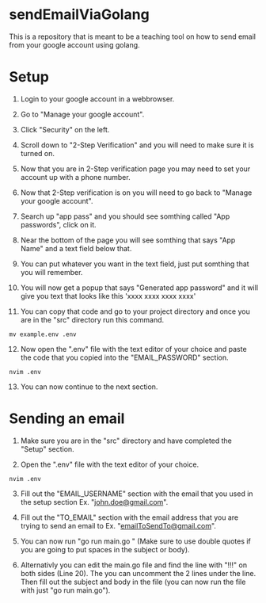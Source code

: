 # sendEmailViaGolang
This is a repository that is meant to be a teaching tool on how to send email from your google account using golang.

# Setup

1. Login to your google account in a webbrowser.

2. Go to "Manage your google account".

3. Click "Security" on the left.

4. Scroll down to "2-Step Verification" and you will need to make sure it is turned on.

5. Now that you are in 2-Step verification page you may need to set your account up with a phone number.

6. Now that 2-Step verification is on you will need to go back to "Manage your google account".

7. Search up "app pass" and you should see somthing called "App passwords", click on it.

8. Near the bottom of the page you will see somthing that says "App Name" and a text field below that.

9. You can put whatever you want in the text field, just put somthing that you will remember.

10. You will now get a popup that says "Generated app password" and it will give you text that looks like this 'xxxx xxxx xxxx xxxx'

11. You can copy that code and go to your project directory and once you are in the "src" directory run this command.

```
mv example.env .env
```

12. Now open the ".env" file with the text editor of your choice and paste the code that you copied into the "EMAIL_PASSWORD" section.

```
nvim .env
```

13. You can now continue to the next section.

# Sending an email

1. Make sure you are in the "src" directory and have completed the "Setup" section.

2. Open the ".env" file with the text editor of your choice.

```
nvim .env
```

3. Fill out the "EMAIL_USERNAME" section with the email that you used in the setup section Ex. "john.doe@gmail.com".

4. Fill out the "TO_EMAIL" section with the email address that you are trying to send an email to Ex. "emailToSendTo@gmail.com".

5. You can now run "go run main.go <subject> <body>" (Make sure to use double quotes if you are going to put spaces in the subject or body).

6. Alternativly you can edit the main.go file and find the line with "!!!" on both sides (Line 20). The you can uncomment the 2 lines under the line. Then fill out the subject and body in the file (you can now run the file with just "go run main.go").

